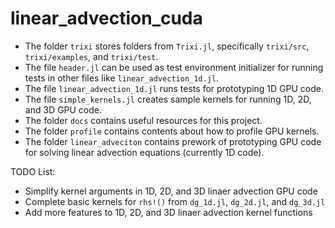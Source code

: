 # linear_advection_cuda

- The folder `trixi` stores folders from `Trixi.jl`, specifically `trixi/src`, `trixi/examples`, and `trixi/test`.
- The file `header.jl` can be used as test environment initializer for running tests in other files like `linear_advection_1d.jl`.
- The file `linear_advection_1d.jl` runs tests for prototyping 1D GPU code.
- The file `simple_kernels.jl` creates sample kernels for running 1D, 2D, and 3D GPU code.
- The folder `docs` contains useful resources for this project.
- The folder `profile` contains contents about how to profile GPU kernels.
- The folder `linear_adveciton` contains prework of prototyping GPU code for solving linear advection equations (currently 1D code).

TODO List:
- Simplify kernel arguments in 1D, 2D, and 3D linaer advection GPU code
- Complete basic kernels for `rhs!()` from `dg_1d.jl`, `dg_2d.jl`, and `dg_3d.jl`
- Add more features to 1D, 2D, and 3D linaer advection kernel functions
